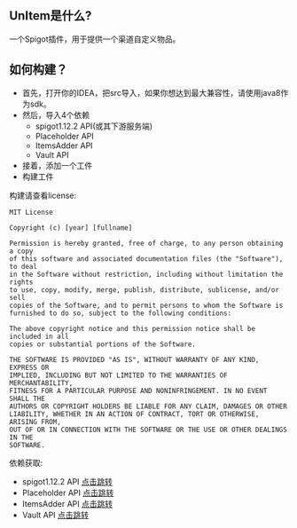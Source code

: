 ## UnItem是什么?
一个Spigot插件，用于提供一个渠道自定义物品。

## 如何构建？
 * 首先，打开你的IDEA，把src导入，如果你想达到最大兼容性，请使用java8作为sdk。
 * 然后，导入4个依赖
   * spigot1.12.2 API(或其下游服务端)
   * Placeholder API
   * ItemsAdder API
   * Vault API
 * 接着，添加一个工件
 * 构建工件
 
 构建请查看license:
 ```text
 MIT License

Copyright (c) [year] [fullname]

Permission is hereby granted, free of charge, to any person obtaining a copy
of this software and associated documentation files (the "Software"), to deal
in the Software without restriction, including without limitation the rights
to use, copy, modify, merge, publish, distribute, sublicense, and/or sell
copies of the Software, and to permit persons to whom the Software is
furnished to do so, subject to the following conditions:

The above copyright notice and this permission notice shall be included in all
copies or substantial portions of the Software.

THE SOFTWARE IS PROVIDED "AS IS", WITHOUT WARRANTY OF ANY KIND, EXPRESS OR
IMPLIED, INCLUDING BUT NOT LIMITED TO THE WARRANTIES OF MERCHANTABILITY,
FITNESS FOR A PARTICULAR PURPOSE AND NONINFRINGEMENT. IN NO EVENT SHALL THE
AUTHORS OR COPYRIGHT HOLDERS BE LIABLE FOR ANY CLAIM, DAMAGES OR OTHER
LIABILITY, WHETHER IN AN ACTION OF CONTRACT, TORT OR OTHERWISE, ARISING FROM,
OUT OF OR IN CONNECTION WITH THE SOFTWARE OR THE USE OR OTHER DEALINGS IN THE
SOFTWARE.
 ```
 
 
 依赖获取:
 * spigot1.12.2 API [点击跳转](https://github.com/Akarin-project/Akarin/archive/refs/tags/1.12.2-R0.4.3.zip)
 * Placeholder API [点击跳转](https://www.spigotmc.org/resources/placeholderapi.6245/)
 * ItemsAdder API [点击跳转](https://github.com/LoneDev6/API-ItemsAdder/packages/613535?version=3.2.5)
 * Vault API [点击跳转](https://repo.minebench.de/com/github/MilkBowl/VaultAPI/1.7.1/VaultAPI-1.7.1.jar)
